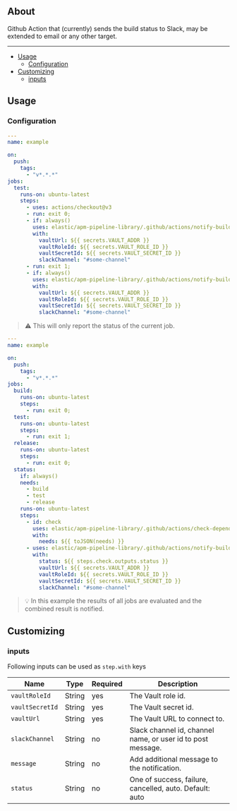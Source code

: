 ## About

Github Action that (currently) sends the build status to Slack, may be extended to email
or any other target.
___

* [Usage](#usage)
  * [Configuration](#configuration)
* [Customizing](#customizing)
  * [inputs](#inputs)

## Usage

### Configuration

```yaml
---
name: example

on:
  push:
    tags:
      - "v*.*.*"
jobs:
  test:
    runs-on: ubuntu-latest
    steps:
      - uses: actions/checkout@v3
      - run: exit 0;
      - if: always()
        uses: elastic/apm-pipeline-library/.github/actions/notify-build-status@current
        with:
          vaultUrl: ${{ secrets.VAULT_ADDR }}
          vaultRoleId: ${{ secrets.VAULT_ROLE_ID }}
          vaultSecretId: ${{ secrets.VAULT_SECRET_ID }}
          slackChannel: "#some-channel"
      - run: exit 1;
      - if: always()
        uses: elastic/apm-pipeline-library/.github/actions/notify-build-status@current
        with:
          vaultUrl: ${{ secrets.VAULT_ADDR }}
          vaultRoleId: ${{ secrets.VAULT_ROLE_ID }}
          vaultSecretId: ${{ secrets.VAULT_SECRET_ID }}
          slackChannel: "#some-channel"


```
> ⚠️ This will only report the status of the current job.

```yaml
---
name: example

on:
  push:
    tags:
      - "v*.*.*"
jobs:
  build:
    runs-on: ubuntu-latest
    steps:
      - run: exit 0;
  test:
    runs-on: ubuntu-latest
    steps:
      - run: exit 1;
  release:
    runs-on: ubuntu-latest
    steps:
      - run: exit 0;
  status:
    if: always()
    needs:
      - build
      - test
      - release
    runs-on: ubuntu-latest
    steps:
      - id: check
        uses: elastic/apm-pipeline-library/.github/actions/check-dependent-jobs@current
        with:
          needs: ${{ toJSON(needs) }}
      - uses: elastic/apm-pipeline-library/.github/actions/notify-build-status@current
        with:
          status: ${{ steps.check.outputs.status }}
          vaultUrl: ${{ secrets.VAULT_ADDR }}
          vaultRoleId: ${{ secrets.VAULT_ROLE_ID }}
          vaultSecretId: ${{ secrets.VAULT_SECRET_ID }}
          slackChannel: "#some-channel"
```
> 💡 In this example the results of all jobs are evaluated and the combined result is notified.

## Customizing

### inputs

Following inputs can be used as `step.with` keys

| Name            | Type     | Required | Description                                                 |
|-----------------|----------|----------|-------------------------------------------------------------|
| `vaultRoleId`   | String   | yes      | The Vault role id.                                          |
| `vaultSecretId` | String   | yes      | The Vault secret id.                                        |
| `vaultUrl`      | String   | yes      | The Vault URL to connect to.                                |
| `slackChannel`  | String   | no       | Slack channel id, channel name, or user id to post message. |
| `message`       | String   | no       | Add additional message to the notification.                 |
| `status`        | String   | no       | One of success, failure, cancelled, auto. Default: auto     |
